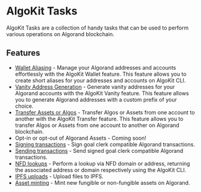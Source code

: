 # AlgoKit Tasks

AlgoKit Tasks are a collection of handy tasks that can be used to perform various operations on Algorand blockchain.

## Features

- [Wallet Aliasing](./tasks/wallet.md) - Manage your Algorand addresses and accounts effortlessly with the AlgoKit Wallet feature. This feature allows you to create short aliases for your addresses and accounts on AlgoKit CLI.
- [Vanity Address Generation](./tasks/vanity.md) - Generate vanity addresses for your Algorand accounts with the AlgoKit Vanity feature. This feature allows you to generate Algorand addresses with a custom prefix of your choice.
- [Transfer Assets or Algos](./tasks/transfer.md) - Transfer Algos or Assets from one account to another with the AlgoKit Transfer feature. This feature allows you to transfer Algos or Assets from one account to another on Algorand blockchain.
- Opt-in or opt-out of Algorand Assets - Coming soon!
- [Signing transactions](./tasks/sign.md) - Sign goal clerk compatible Algorand transactions.
- [Sending transactions](./tasks/send.md) - Send signed goal clerk compatible Algorand transactions.
- [NFD lookups](./tasks/nfd.md) - Perform a lookup via NFD domain or address, returning the associated address or domain respectively using the AlgoKit CLI.
- [IPFS uploads](./tasks/ipfs.md) - Upload files to IPFS.
- [Asset minting](./tasks/mint.md) - Mint new fungible or non-fungible assets on Algorand.
